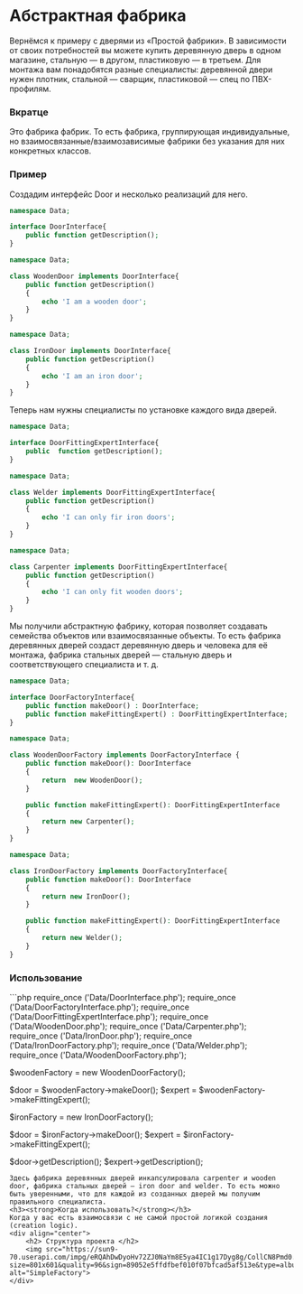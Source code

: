 # Абстрактная фабрика

Вернёмся к примеру с дверями из «Простой фабрики». В зависимости от своих потребностей вы можете купить деревянную дверь в одном магазине, стальную — в другом, пластиковую — в третьем. Для монтажа вам понадобятся разные специалисты: деревянной двери нужен плотник, стальной — сварщик, пластиковой — спец по ПВХ-профилям.

<h3><strong>Вкратце</strong></h3>
Это фабрика фабрик. То есть фабрика, группирующая индивидуальные, но взаимосвязанные/взаимозависимые фабрики без указания для них конкретных классов.
<h3><strong>Пример</strong></h3>
Создадим интерфейс Door и несколько реализаций для него.

```php
namespace Data;

interface DoorInterface{
    public function getDescription();
}
```
```php
namespace Data;

class WoodenDoor implements DoorInterface{
    public function getDescription()
    {
        echo 'I am a wooden door';
    }
}
```
```php
namespace Data;

class IronDoor implements DoorInterface{
    public function getDescription()
    {
        echo 'I am an iron door';
    }
}
```
Теперь нам нужны специалисты по установке каждого вида дверей.
```php
namespace Data;

interface DoorFittingExpertInterface{
    public  function getDescription();
}
```
```php
namespace Data;

class Welder implements DoorFittingExpertInterface{
    public function getDescription()
    {
        echo 'I can only fir iron doors';
    }
}
```
```php
namespace Data;

class Carpenter implements DoorFittingExpertInterface{
    public function getDescription()
    {
        echo 'I can only fit wooden doors';
    }
}
```
Мы получили абстрактную фабрику, которая позволяет создавать семейства объектов или взаимосвязанные объекты. То есть фабрика деревянных дверей создаст деревянную дверь и человека для её монтажа, фабрика стальных дверей — стальную дверь и соответствующего специалиста и т. д.
```php
namespace Data;

interface DoorFactoryInterface{
    public function makeDoor() : DoorInterface;
    public function makeFittingExpert() : DoorFittingExpertInterface;
}
```
```php
namespace Data;

class WoodenDoorFactory implements DoorFactoryInterface {
    public function makeDoor(): DoorInterface
    {
        return  new WoodenDoor();
    }

    public function makeFittingExpert(): DoorFittingExpertInterface
    {
        return new Carpenter();
    }
}
```
```php
namespace Data;

class IronDoorFactory implements DoorFactoryInterface{
    public function makeDoor(): DoorInterface
    {
        return new IronDoor();
    }

    public function makeFittingExpert(): DoorFittingExpertInterface
    {
        return new Welder();
    }
}
```

<h3><strong>Использование</strong></h3>
```php
require_once ('Data/DoorInterface.php');
require_once ('Data/DoorFactoryInterface.php');
require_once ('Data/DoorFittingExpertInterface.php');
require_once ('Data/WoodenDoor.php');
require_once ('Data/Carpenter.php');
require_once ('Data/IronDoor.php');
require_once ('Data/IronDoorFactory.php');
require_once ('Data/Welder.php');
require_once ('Data/WoodenDoorFactory.php');

$woodenFactory = new WoodenDoorFactory();

$door = $woodenFactory->makeDoor();
$expert = $woodenFactory->makeFittingExpert();

$ironFactory = new IronDoorFactory();

$door = $ironFactory->makeDoor();
$expert = $ironFactory->makeFittingExpert();

$door->getDescription();
$expert->getDescription();
```
Здесь фабрика деревянных дверей инкапсулировала carpenter и wooden door, фабрика стальных дверей — iron door and welder. То есть можно быть уверенными, что для каждой из созданных дверей мы получим правильного специалиста.
<h3><strong>Когда использовать?</strong></h3>
Когда у вас есть взаимосвязи с не самой простой логикой создания (creation logic).
<div align="center">
    <h2> Структура проекта </h2>
    <img src="https://sun9-70.userapi.com/impg/eRQAhDwDyoHv72ZJ0NaYm8E5ya4IC1g17Dyg8g/CollCN8Pmd0.jpg?size=801x601&quality=96&sign=89052e5ffdfbef010f07bfcad5af513e&type=album" alt="SimpleFactory">
</div>